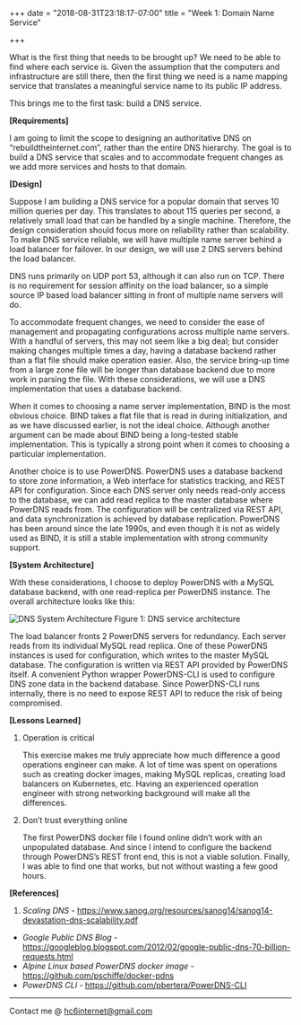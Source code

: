 +++
date = "2018-08-31T23:18:17-07:00"
title = "Week 1: Domain Name Service"

+++

What is the first thing that needs to be brought up? We need to be able to find where each service is. Given the assumption that the computers and infrastructure are still there, then the first thing we need is a name mapping service that translates a meaningful service name to its public IP address.

This brings me to the first task: build a DNS service.

**[Requirements]**

I am going to limit the scope to designing an authoritative DNS on “rebuildtheinternet.com”, rather than the entire DNS hierarchy. The goal is to build a DNS service that scales and to accommodate frequent changes as we add more services and hosts to that domain. 

**[Design]**

Suppose I am building a DNS service for a popular domain that serves 10 million queries per day. This translates to about 115 queries per second, a relatively small load that can be handled by a single machine. Therefore, the design consideration should focus more on reliability rather than scalability. To make DNS service reliable, we will have multiple name server behind a load balancer for failover. In our design, we will use 2 DNS servers behind the load balancer.

DNS runs primarily on UDP port 53, although it can also run on TCP. There is no requirement for session affinity on the load balancer, so a simple source IP based load balancer sitting in front of multiple name servers will do.

To accommodate frequent changes, we need to consider the ease of management and propagating configurations across multiple name servers. With a handful of servers, this may not seem like a big deal; but consider making changes multiple times a day, having a database backend rather than a flat file should make operation easier. Also, the service bring-up time from a large zone file will be longer than database backend due to more work in parsing the file. With these considerations, we will use a DNS implementation that uses a database backend.

When it comes to choosing a name server implementation, BIND is the most obvious choice. BIND takes a flat file that is read in during initialization, and as we have discussed earlier, is not the ideal choice. Although another argument can be made about BIND being a long-tested stable implementation. This is typically a strong point when it comes to choosing a particular implementation.

Another choice is to use PowerDNS. PowerDNS uses a database backend to store zone information, a Web interface for statistics tracking, and REST API for configuration. Since each DNS server only needs read-only access to the database, we can add read replica to the master database where PowerDNS reads from. The configuration will be centralized via REST API, and data synchronization is achieved by database replication. PowerDNS has been around since the late 1990s, and even though it is not as widely used as BIND, it is still a stable implementation with strong community support.

**[System Architecture]**

With these considerations, I choose to deploy PowerDNS with a MySQL database backend, with one read-replica per PowerDNS instance. The overall architecture looks like this:

![DNS System Architecture](/images/task1_dns.png)
Figure 1: DNS service architecture

The load balancer fronts 2 PowerDNS servers for redundancy. Each server reads from its individual MySQL read replica. One of these PowerDNS instances is used for configuration, which writes to the master MySQL database. The configuration is written via REST API provided by PowerDNS itself. A convenient Python wrapper PowerDNS-CLI is used to configure DNS zone data in the backend database. Since PowerDNS-CLI runs internally, there is no need to expose REST API to reduce the risk of being compromised.

**[Lessons Learned]**

1. Operation is critical

    This exercise makes me truly appreciate how much difference a good operations engineer can make. A lot of time was spent on operations such as creating docker images, making MySQL replicas, creating load balancers on Kubernetes, etc. Having an experienced operation engineer with strong networking background will make all the differences.

2. Don’t trust everything online

    The first PowerDNS docker file I found online didn’t work with an unpopulated database. And since I intend to configure the backend through PowerDNS’s REST front end, this is not a viable solution. Finally, I was able to find one that works, but not without wasting a few good hours.

**[References]**

1. *Scaling DNS* - <https://www.sanog.org/resources/sanog14/sanog14-devastation-dns-scalability.pdf>
* *Google Public DNS Blog* - <https://googleblog.blogspot.com/2012/02/google-public-dns-70-billion-requests.html>
* *Alpine Linux based PowerDNS docker image* - <https://github.com/pschiffe/docker-pdns>
* *PowerDNS CLI* - <https://github.com/pbertera/PowerDNS-CLI>

---
Contact me @ <hc6internet@gmail.com>

